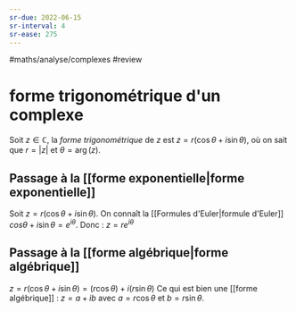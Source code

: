 ```yaml
---
sr-due: 2022-06-15
sr-interval: 4
sr-ease: 275
---
```


#maths/analyse/complexes #review 
# forme trigonométrique d'un complexe
Soit $z\in\mathbb C$, la _forme trigonométrique_ de $z$ est $z=r(\cos\theta+i\sin\theta)$, où on sait que $r=|z|$ et $\theta=\arg(z)$.

## Passage à la [[forme exponentielle|forme exponentielle]]
Soit $z=r(\cos\theta+i\sin\theta)$. On connaît la [[Formules d'Euler|formule d'Euler]]
$cos\theta + i\sin\theta = e^{i\theta}$.
Donc : $z = re^{i\theta}$

## Passage à la [[forme algébrique|forme algébrique]]
$z = r(\cos\theta+i\sin\theta) = (r\cos\theta)+i(r\sin\theta)$
Ce qui est bien une [[forme algébrique]] : $z = a+ib$ avec $a=r\cos\theta$ et $b=r\sin\theta$.
